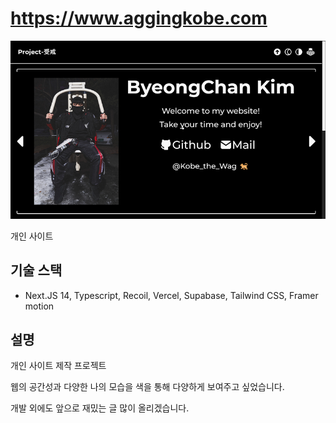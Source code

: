 # https://www.aggingkobe.com

<img src="./src/assets/readme/thumbnail.png" alt="thumbnail" />

개인 사이트


## 기술 스택
* Next.JS 14, Typescript, Recoil, Vercel, Supabase, Tailwind CSS, Framer motion


## 설명
개인 사이트 제작 프로젝트

웹의 공간성과 다양한 나의 모습을 색을 통해 다양하게 보여주고 싶었습니다.

개발 외에도 앞으로 재밌는 글 많이 올리겠습니다.
